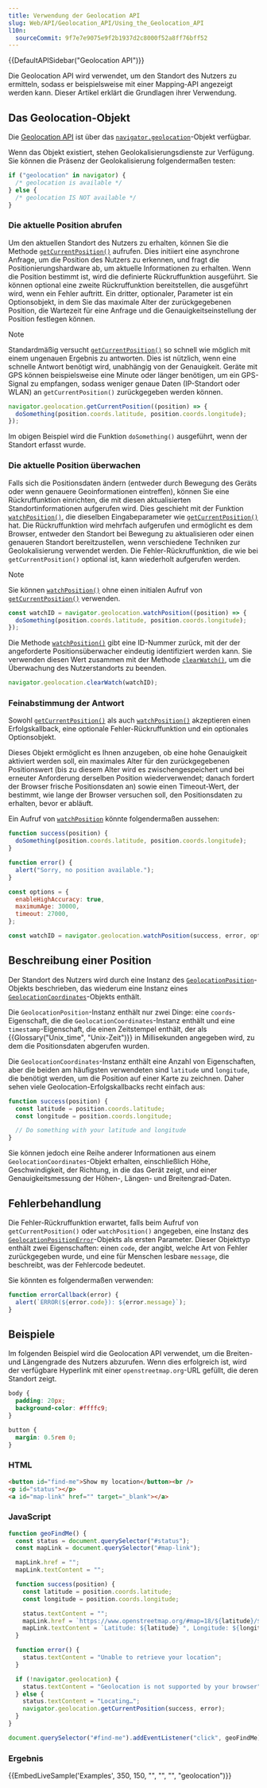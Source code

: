 ```yaml
---
title: Verwendung der Geolocation API
slug: Web/API/Geolocation_API/Using_the_Geolocation_API
l10n:
  sourceCommit: 9f7e7e9075e9f2b1937d2c8000f52a8ff76bff52
---
```


{{DefaultAPISidebar("Geolocation API")}}

Die Geolocation API wird verwendet, um den Standort des Nutzers zu ermitteln, sodass er beispielsweise mit einer Mapping-API angezeigt werden kann. Dieser Artikel erklärt die Grundlagen ihrer Verwendung.

## Das Geolocation-Objekt

Die [Geolocation API](/de/docs/Web/API/Geolocation) ist über das [`navigator.geolocation`](/de/docs/Web/API/Navigator/geolocation)-Objekt verfügbar.

Wenn das Objekt existiert, stehen Geolokalisierungsdienste zur Verfügung. Sie können die Präsenz der Geolokalisierung folgendermaßen testen:

```js
if ("geolocation" in navigator) {
  /* geolocation is available */
} else {
  /* geolocation IS NOT available */
}
```

### Die aktuelle Position abrufen

Um den aktuellen Standort des Nutzers zu erhalten, können Sie die Methode [`getCurrentPosition()`](/de/docs/Web/API/Geolocation/getCurrentPosition) aufrufen. Dies initiiert eine asynchrone Anfrage, um die Position des Nutzers zu erkennen, und fragt die Positionierungshardware ab, um aktuelle Informationen zu erhalten. Wenn die Position bestimmt ist, wird die definierte Rückruffunktion ausgeführt. Sie können optional eine zweite Rückruffunktion bereitstellen, die ausgeführt wird, wenn ein Fehler auftritt. Ein dritter, optionaler, Parameter ist ein Optionsobjekt, in dem Sie das maximale Alter der zurückgegebenen Position, die Wartezeit für eine Anfrage und die Genauigkeitseinstellung der Position festlegen können.

> [!NOTE]
> Standardmäßig versucht [`getCurrentPosition()`](/de/docs/Web/API/Geolocation/getCurrentPosition) so schnell wie möglich mit einem ungenauen Ergebnis zu antworten. Dies ist nützlich, wenn eine schnelle Antwort benötigt wird, unabhängig von der Genauigkeit. Geräte mit GPS können beispielsweise eine Minute oder länger benötigen, um ein GPS-Signal zu empfangen, sodass weniger genaue Daten (IP-Standort oder WLAN) an `getCurrentPosition()` zurückgegeben werden können.

```js
navigator.geolocation.getCurrentPosition((position) => {
  doSomething(position.coords.latitude, position.coords.longitude);
});
```

Im obigen Beispiel wird die Funktion `doSomething()` ausgeführt, wenn der Standort erfasst wurde.

### Die aktuelle Position überwachen

Falls sich die Positionsdaten ändern (entweder durch Bewegung des Geräts oder wenn genauere Geoinformationen eintreffen), können Sie eine Rückruffunktion einrichten, die mit diesen aktualisierten Standortinformationen aufgerufen wird. Dies geschieht mit der Funktion [`watchPosition()`](/de/docs/Web/API/Geolocation/watchPosition), die dieselben Eingabeparameter wie [`getCurrentPosition()`](/de/docs/Web/API/Geolocation/getCurrentPosition) hat. Die Rückruffunktion wird mehrfach aufgerufen und ermöglicht es dem Browser, entweder den Standort bei Bewegung zu aktualisieren oder einen genaueren Standort bereitzustellen, wenn verschiedene Techniken zur Geolokalisierung verwendet werden. Die Fehler-Rückruffunktion, die wie bei `getCurrentPosition()` optional ist, kann wiederholt aufgerufen werden.

> [!NOTE]
> Sie können [`watchPosition()`](/de/docs/Web/API/Geolocation/watchPosition) ohne einen initialen Aufruf von [`getCurrentPosition()`](/de/docs/Web/API/Geolocation/getCurrentPosition) verwenden.

```js
const watchID = navigator.geolocation.watchPosition((position) => {
  doSomething(position.coords.latitude, position.coords.longitude);
});
```

Die Methode [`watchPosition()`](/de/docs/Web/API/Geolocation/watchPosition) gibt eine ID-Nummer zurück, mit der der angeforderte Positionsüberwacher eindeutig identifiziert werden kann. Sie verwenden diesen Wert zusammen mit der Methode [`clearWatch()`](/de/docs/Web/API/Geolocation/clearWatch), um die Überwachung des Nutzerstandorts zu beenden.

```js
navigator.geolocation.clearWatch(watchID);
```

### Feinabstimmung der Antwort

Sowohl [`getCurrentPosition()`](/de/docs/Web/API/Geolocation/getCurrentPosition) als auch [`watchPosition()`](/de/docs/Web/API/Geolocation/watchPosition) akzeptieren einen Erfolgskallback, eine optionale Fehler-Rückruffunktion und ein optionales Optionsobjekt.

Dieses Objekt ermöglicht es Ihnen anzugeben, ob eine hohe Genauigkeit aktiviert werden soll, ein maximales Alter für den zurückgegebenen Positionswert (bis zu diesem Alter wird es zwischengespeichert und bei erneuter Anforderung derselben Position wiederverwendet; danach fordert der Browser frische Positionsdaten an) sowie einen Timeout-Wert, der bestimmt, wie lange der Browser versuchen soll, den Positionsdaten zu erhalten, bevor er abläuft.

Ein Aufruf von [`watchPosition`](/de/docs/Web/API/Geolocation/watchPosition) könnte folgendermaßen aussehen:

```js
function success(position) {
  doSomething(position.coords.latitude, position.coords.longitude);
}

function error() {
  alert("Sorry, no position available.");
}

const options = {
  enableHighAccuracy: true,
  maximumAge: 30000,
  timeout: 27000,
};

const watchID = navigator.geolocation.watchPosition(success, error, options);
```

## Beschreibung einer Position

Der Standort des Nutzers wird durch eine Instanz des [`GeolocationPosition`](/de/docs/Web/API/GeolocationPosition)-Objekts beschrieben, das wiederum eine Instanz eines [`GeolocationCoordinates`](/de/docs/Web/API/GeolocationCoordinates)-Objekts enthält.

Die `GeolocationPosition`-Instanz enthält nur zwei Dinge: eine `coords`-Eigenschaft, die die `GeolocationCoordinates`-Instanz enthält und eine `timestamp`-Eigenschaft, die einen Zeitstempel enthält, der als {{Glossary("Unix_time", "Unix-Zeit")}} in Millisekunden angegeben wird, zu dem die Positionsdaten abgerufen wurden.

Die `GeolocationCoordinates`-Instanz enthält eine Anzahl von Eigenschaften, aber die beiden am häufigsten verwendeten sind `latitude` und `longitude`, die benötigt werden, um die Position auf einer Karte zu zeichnen. Daher sehen viele Geolocation-Erfolgskallbacks recht einfach aus:

```js
function success(position) {
  const latitude = position.coords.latitude;
  const longitude = position.coords.longitude;

  // Do something with your latitude and longitude
}
```

Sie können jedoch eine Reihe anderer Informationen aus einem `GeolocationCoordinates`-Objekt erhalten, einschließlich Höhe, Geschwindigkeit, der Richtung, in die das Gerät zeigt, und einer Genauigkeitsmessung der Höhen-, Längen- und Breitengrad-Daten.

## Fehlerbehandlung

Die Fehler-Rückruffunktion erwartet, falls beim Aufruf von `getCurrentPosition()` oder `watchPosition()` angegeben, eine Instanz des [`GeolocationPositionError`](/de/docs/Web/API/GeolocationPositionError)-Objekts als ersten Parameter. Dieser Objekttyp enthält zwei Eigenschaften: einen `code`, der angibt, welche Art von Fehler zurückgegeben wurde, und eine für Menschen lesbare `message`, die beschreibt, was der Fehlercode bedeutet.

Sie könnten es folgendermaßen verwenden:

```js
function errorCallback(error) {
  alert(`ERROR(${error.code}): ${error.message}`);
}
```

## Beispiele

Im folgenden Beispiel wird die Geolocation API verwendet, um die Breiten- und Längengrade des Nutzers abzurufen. Wenn dies erfolgreich ist, wird der verfügbare Hyperlink mit einer `openstreetmap.org`-URL gefüllt, die deren Standort zeigt.

```css hidden
body {
  padding: 20px;
  background-color: #ffffc9;
}

button {
  margin: 0.5rem 0;
}
```

### HTML

```html
<button id="find-me">Show my location</button><br />
<p id="status"></p>
<a id="map-link" href="" target="_blank"></a>
```

### JavaScript

```js
function geoFindMe() {
  const status = document.querySelector("#status");
  const mapLink = document.querySelector("#map-link");

  mapLink.href = "";
  mapLink.textContent = "";

  function success(position) {
    const latitude = position.coords.latitude;
    const longitude = position.coords.longitude;

    status.textContent = "";
    mapLink.href = `https://www.openstreetmap.org/#map=18/${latitude}/${longitude}`;
    mapLink.textContent = `Latitude: ${latitude} °, Longitude: ${longitude} °`;
  }

  function error() {
    status.textContent = "Unable to retrieve your location";
  }

  if (!navigator.geolocation) {
    status.textContent = "Geolocation is not supported by your browser";
  } else {
    status.textContent = "Locating…";
    navigator.geolocation.getCurrentPosition(success, error);
  }
}

document.querySelector("#find-me").addEventListener("click", geoFindMe);
```

### Ergebnis

{{EmbedLiveSample('Examples', 350, 150, "", "", "", "geolocation")}}
